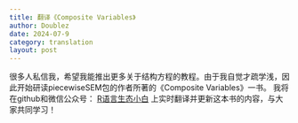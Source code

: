```yaml
---
title: 翻译《Composite Variables》
author: Doublez
date: 2024-07-9
category: translation
layout: post
---
```


很多人私信我，希望我能推出更多关于结构方程的教程。由于我自觉才疏学浅，因此开始研读piecewiseSEM包的作者所著的《Composite Variables》一书。
我将在github和微信公众号： [R语言生态小白][1] 上实时翻译并更新这本书的内容，与大家共同学习！



[1]: https://mp.weixin.qq.com/s/_CY0V98IRQ9yU6oJOFYhVA

